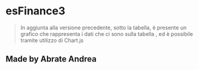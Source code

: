 # esFinance3
>In aggiunta alla versione precedente, sotto la tabella, è presente un  grafico che rappresenta i dati che ci sono sulla tabella , ed è possibile tramite utilizzo di Chart.js

## Made by Abrate Andrea